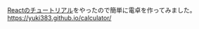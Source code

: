 [Reactのチュートリアル](https://reactjs.org/tutorial/tutorial.html)をやったので簡単に電卓を作ってみました。
https://yuki383.github.io/calculator/

